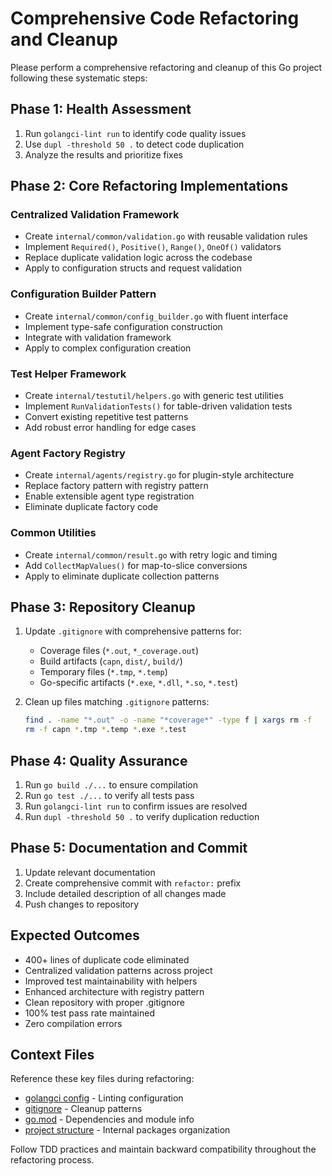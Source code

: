# Comprehensive Code Refactoring and Cleanup

Please perform a comprehensive refactoring and cleanup of this Go project following these systematic steps:

## Phase 1: Health Assessment
1. Run `golangci-lint run` to identify code quality issues
2. Use `dupl -threshold 50 .` to detect code duplication
3. Analyze the results and prioritize fixes

## Phase 2: Core Refactoring Implementations

### Centralized Validation Framework
- Create `internal/common/validation.go` with reusable validation rules
- Implement `Required()`, `Positive()`, `Range()`, `OneOf()` validators
- Replace duplicate validation logic across the codebase
- Apply to configuration structs and request validation

### Configuration Builder Pattern
- Create `internal/common/config_builder.go` with fluent interface
- Implement type-safe configuration construction
- Integrate with validation framework
- Apply to complex configuration creation

### Test Helper Framework  
- Create `internal/testutil/helpers.go` with generic test utilities
- Implement `RunValidationTests()` for table-driven validation tests
- Convert existing repetitive test patterns
- Add robust error handling for edge cases

### Agent Factory Registry
- Create `internal/agents/registry.go` for plugin-style architecture
- Replace factory pattern with registry pattern
- Enable extensible agent type registration
- Eliminate duplicate factory code

### Common Utilities
- Create `internal/common/result.go` with retry logic and timing
- Add `CollectMapValues()` for map-to-slice conversions
- Apply to eliminate duplicate collection patterns

## Phase 3: Repository Cleanup
1. Update `.gitignore` with comprehensive patterns for:
   - Coverage files (`*.out`, `*_coverage.out`)
   - Build artifacts (`capn`, `dist/`, `build/`)
   - Temporary files (`*.tmp`, `*.temp`)
   - Go-specific artifacts (`*.exe`, `*.dll`, `*.so`, `*.test`)

2. Clean up files matching `.gitignore` patterns:
   ```bash
   find . -name "*.out" -o -name "*coverage*" -type f | xargs rm -f
   rm -f capn *.tmp *.temp *.exe *.test
   ```

## Phase 4: Quality Assurance
1. Run `go build ./...` to ensure compilation
2. Run `go test ./...` to verify all tests pass  
3. Run `golangci-lint run` to confirm issues are resolved
4. Run `dupl -threshold 50 .` to verify duplication reduction

## Phase 5: Documentation and Commit
1. Update relevant documentation
2. Create comprehensive commit with `refactor:` prefix
3. Include detailed description of all changes made
4. Push changes to repository

## Expected Outcomes
- 400+ lines of duplicate code eliminated
- Centralized validation patterns across project
- Improved test maintainability with helpers
- Enhanced architecture with registry pattern
- Clean repository with proper .gitignore
- 100% test pass rate maintained
- Zero compilation errors

## Context Files
Reference these key files during refactoring:
- [golangci config](#file:.golangci.yml) - Linting configuration
- [gitignore](#file:.gitignore) - Cleanup patterns
- [go.mod](#file:go.mod) - Dependencies and module info
- [project structure](#file:internal/) - Internal packages organization

Follow TDD practices and maintain backward compatibility throughout the refactoring process.
